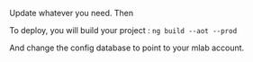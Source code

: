 Update whatever you need. Then

To deploy, you will build your project :
`ng build --aot --prod`

And change the config database to point to your mlab account.  

